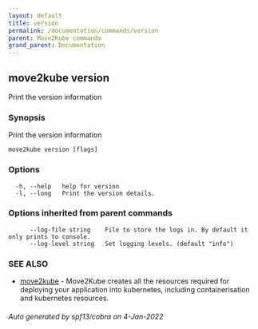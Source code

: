 ```yaml
---
layout: default
title: version
permalink: /documentation/commands/version
parent: Move2Kube commands
grand_parent: Documentation
---
```

## move2kube version

Print the version information

### Synopsis

Print the version information

```
move2kube version [flags]
```

### Options

```
  -h, --help   help for version
  -l, --long   Print the version details.
```

### Options inherited from parent commands

```
      --log-file string    File to store the logs in. By default it only prints to console.
      --log-level string   Set logging levels. (default "info")
```

### SEE ALSO

* [move2kube](/documentation/commands)	 - Move2Kube creates all the resources required for deploying your application into kubernetes, including containerisation and kubernetes resources.

###### Auto generated by spf13/cobra on 4-Jan-2022
